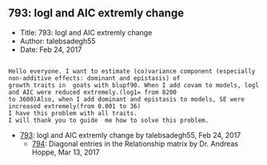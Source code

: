 ## 793: logl and AIC extremly change

- Title: 793: logl and AIC extremly change
- Author: talebsadegh55
- Date: Feb 24, 2017

```

Hello everyone. I want to estimate (co)variance component (especially non-additive effects: dominant and epistasis) of
growth traits in  goats with blupf90. When I add covam to models, logl and AIC were reduced extremely.(log1= from 8200
to 3600)Also, when I add dominant and epistasis to models, SE were increased extremely(from 0.001 to 36)
I have this problem with all traits. 
I will thank you to guide  me how to solve this problem.
```

- [793](0793.md): logl and AIC extremly change by talebsadegh55, Feb 24, 2017
    - [794](0794.md): Diagonal entries in the Relationship matrix by Dr. Andreas Hoppe, Mar 13, 2017
